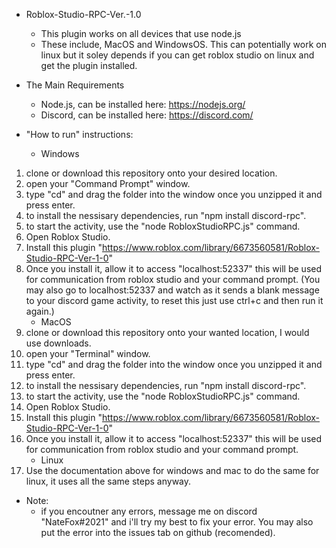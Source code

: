 - Roblox-Studio-RPC-Ver.-1.0
    - This plugin works on all devices that use node.js
    - These include, MacOS and WindowsOS. This can potentially work on
      linux but it soley depends if you can get roblox studio on linux
      and get the plugin installed.

- The Main Requirements
    - Node.js, can be installed here: https://nodejs.org/
    - Discord, can be installed here: https://discord.com/

- "How to run" instructions:
    - Windows
1. clone or download this repository onto your desired location.
2. open your "Command Prompt" window.
3. type "cd" and drag the folder into the window once you unzipped it and press enter.
4. to install the nessisary dependencies, run "npm install discord-rpc".
5. to start the activity, use the "node RobloxStudioRPC.js" command.
6. Open Roblox Studio.
7. Install this plugin "https://www.roblox.com/library/6673560581/Roblox-Studio-RPC-Ver-1-0"
8. Once you install it, allow it to access "localhost:52337" this will be used for communication
   from roblox studio and your command prompt. (You may also go to localhost:52337 and watch as 
   it sends a blank message to your discord game activity, to reset this just use ctrl+c and then 
   run it again.)
    - MacOS
1. clone or download this repository onto your wanted location, I would use downloads.
2. open your "Terminal" window.
3. type "cd" and drag the folder into the window once you unzipped it and press enter.
4. to install the nessisary dependencies, run "npm install discord-rpc".
5. to start the activity, use the "node RobloxStudioRPC.js" command.
6. Open Roblox Studio.
7. Install this plugin "https://www.roblox.com/library/6673560581/Roblox-Studio-RPC-Ver-1-0"
8. Once you install it, allow it to access "localhost:52337" this will be used for communication
   from roblox studio and your command prompt.
    - Linux
1. Use the documentation above for windows and mac to do the same for linux, it uses all the same 
   steps anyway.

- Note: 
    - if you encoutner any errors, message me on discord "NateFox#2021" and i'll try my best
      to fix your error. You may also put the error into the issues tab on github (recomended).
